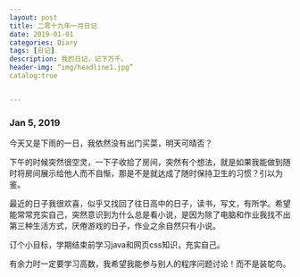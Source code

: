 ```yaml
---
layout: post
title: 二零十九年一月日记
date: 2019-01-01
categories: Diary
tags: [日记]
description: 我的日记，记下万千。
header-img: “img/headline1.jpg”
catalog:true


---
```


### Jan 5, 2019

今天又是下雨的一日，我依然没有出门买菜，明天可晴否？

下午的时候突然很空灵，一下子收拾了房间，突然有个想法，就是如果我能做到随时将房间展示给他人而不自惭，那是不是就达成了随时保持卫生的习惯？引以为鉴。

最近的日子我很欢喜，似乎又找回了往日高中的日子，读书，写文，有所学。希望能常常充实自己，突然意识到为什么总是看小说，是因为除了电脑和作业我找不出第三种生活方式，厌倦游戏的日子，作业之余自然只有小说。

订个小目标，学期结束前学习java和网页css知识，充实自己。

有余力时一定要学习高数，我希望我能参与别人的程序问题讨论！而不是装鸵鸟。


